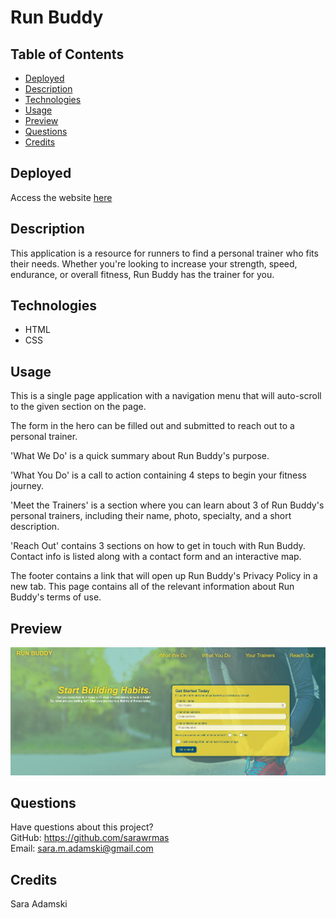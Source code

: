 # Run Buddy

## Table of Contents
* [Deployed](#deployed)
* [Description](#description)
* [Technologies](#technologies)
* [Usage](#usage)
* [Preview](#preview)
* [Questions](#questions)
* [Credits](#credits)

## Deployed
Access the website [here](https://sarawrmas.github.io/run-buddy/)

## Description
This application is a resource for runners to find a personal trainer who fits their needs. Whether you're looking to increase your strength, speed, endurance, or overall fitness, Run Buddy has the trainer for you.

## Technologies
* HTML
* CSS

## Usage
This is a single page application with a navigation menu that will auto-scroll to the given section on the page.

The form in the hero can be filled out and submitted to reach out to a personal trainer.

'What We Do' is a quick summary about Run Buddy's purpose.

'What You Do' is a call to action containing 4 steps to begin your fitness journey.

'Meet the Trainers' is a section where you can learn about 3 of Run Buddy's personal trainers, including their name, photo, specialty, and a short description.

'Reach Out' contains 3 sections on how to get in touch with Run Buddy. Contact info is listed along with a contact form and an interactive map.

The footer contains a link that will open up Run Buddy's Privacy Policy in a new tab. This page contains all of the relevant information about Run Buddy's terms of use.

## Preview
![screenshot](assets/images/screenshot.png)

## Questions
Have questions about this project?  
GitHub: https://github.com/sarawrmas  
Email: sara.m.adamski@gmail.com

## Credits
Sara Adamski